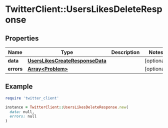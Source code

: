 # TwitterClient::UsersLikesDeleteResponse

## Properties

| Name | Type | Description | Notes |
| ---- | ---- | ----------- | ----- |
| **data** | [**UsersLikesCreateResponseData**](UsersLikesCreateResponseData.md) |  | [optional] |
| **errors** | [**Array&lt;Problem&gt;**](Problem.md) |  | [optional] |

## Example

```ruby
require 'twitter_client'

instance = TwitterClient::UsersLikesDeleteResponse.new(
  data: null,
  errors: null
)
```

